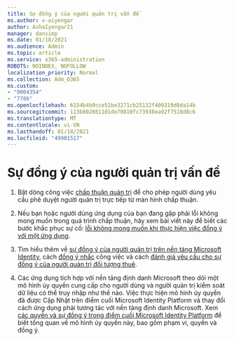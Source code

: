 ```yaml
---
title: Sự đồng ý của người quản trị vấn đề
ms.author: v-aiyengar
author: AshaIyengar21
manager: dansimp
ms.date: 01/18/2021
ms.audience: Admin
ms.topic: article
ms.service: o365-administration
ROBOTS: NOINDEX, NOFOLLOW
localization_priority: Normal
ms.collection: Adm_O365
ms.custom:
- "9004354"
- "7786"
ms.openlocfilehash: 6154b4b9cce51be3271cb25132f409319d8da14b
ms.sourcegitcommit: 113b802081101de70810fc73938ea92f7518d8c6
ms.translationtype: MT
ms.contentlocale: vi-VN
ms.lasthandoff: 01/18/2021
ms.locfileid: "49901517"
---
```

# <a name="admin-consent-issues"></a>Sự đồng ý của người quản trị vấn đề

1. Bật dòng công việc [chấp thuận quản trị](https://docs.microsoft.com/azure/active-directory/manage-apps/configure-admin-consent-workflow) để cho phép người dùng yêu cầu phê duyệt người quản trị trực tiếp từ màn hình chấp thuận.

1. Nếu bạn hoặc người dùng ứng dụng của bạn đang gặp phải lỗi không mong muốn trong quá trình chấp thuận, hãy xem bài viết này để biết các bước khắc phục sự cố: [lỗi không mong muốn khi thực hiện việc đồng ý với một ứng dụng](https://docs.microsoft.com/azure/active-directory/manage-apps/application-sign-in-unexpected-user-consent-error).

1. Tìm hiểu thêm về [sự đồng ý của người quản trị trên nền tảng Microsoft Identity](https://docs.microsoft.com/azure/active-directory/develop/v2-admin-consent), cách [đồng ý nhắc](https://docs.microsoft.com/azure/active-directory/develop/v2-admin-consent) công việc và cách [đánh giá yêu cầu cho sự đồng ý của người quản trị đối tượng thuê](https://docs.microsoft.com/azure/active-directory/manage-apps/manage-consent-requests#evaluating-a-request-for-tenant-wide-admin-consent).

1. Các ứng dụng tích hợp với nền tảng định danh Microsoft theo dõi một mô hình ủy quyền cung cấp cho người dùng và người quản trị kiểm soát dữ liệu có thể truy nhập như thế nào. Việc thực hiện mô hình ủy quyền đã được Cập Nhật trên điểm cuối Microsoft Identity Platform và thay đổi cách ứng dụng phải tương tác với nền tảng định danh Microsoft. Xem [các quyền và sự đồng ý trong điểm cuối Microsoft Identity Platform](https://docs.microsoft.com/azure/active-directory/manage-apps/manage-consent-requests#evaluating-a-request-for-tenant-wide-admin-consent) để biết tổng quan về mô hình ủy quyền này, bao gồm phạm vi, quyền và đồng ý.